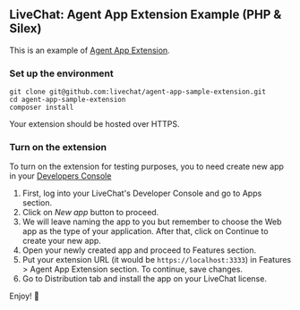 ## LiveChat: Agent App Extension Example (PHP & Silex)

This is an example of [Agent App Extension](https://docs.livechatinc.com/agent-app-extension/).

### Set up the environment

```
git clone git@github.com:livechat/agent-app-sample-extension.git
cd agent-app-sample-extension
composer install
```

Your extension should be hosted over HTTPS.

### Turn on the extension

To turn on the extension for testing purposes, you to need create new app in your [Developers Console](https://developers.livechatinc.com/console/)

1. First, log into your LiveChat's Developer Console and go to Apps section.
2. Click on *New app* button to proceed.
3. We will leave naming the app to you but remember to choose the Web app as the type of your application. After that, click on Continue to create your new app.
4. Open your newly created app and proceed to Features section.
5. Put your extension URL (it would be `https://localhost:3333`) in Features > Agent App Extension section. To continue, save changes.
6. Go to Distribution tab and install the app on your LiveChat license.

Enjoy! :rocket:
